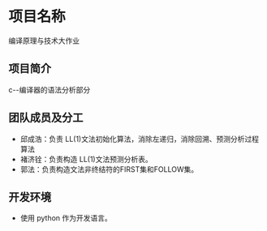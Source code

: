 # 项目名称

编译原理与技术大作业

## 项目简介

c--编译器的语法分析部分

## 团队成员及分工

- 邱成浩：负责 LL(1)文法初始化算法，消除左递归，消除回溯、预测分析过程算法
- 褚济铨：负责构造 LL(1)文法预测分析表。
- 郭法：负责构造文法非终结符的FIRST集和FOLLOW集。

## 开发环境

- 使用 python 作为开发语言。
